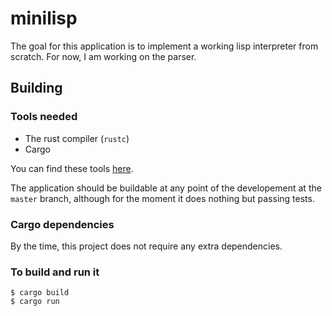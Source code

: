 # minilisp
The goal for this application is to implement a working lisp interpreter from scratch. For now, I
am working on the parser.

## Building
### Tools needed
- The rust compiler (`rustc`)
- Cargo

You can find these tools [here](https://www.rust-lang.org/).

The application should be buildable at any point of the developement at the `master` branch, 
although for the moment it does nothing but passing tests.

### Cargo dependencies
By the time, this project does not require any extra dependencies.

### To build and run it
```console
$ cargo build
$ cargo run
```
